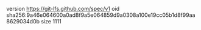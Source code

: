 version https://git-lfs.github.com/spec/v1
oid sha256:9a46e064600a0ad8f9a5e064859d9a0308a100e19cc05b1d8f99aa8629034d0b
size 1111
